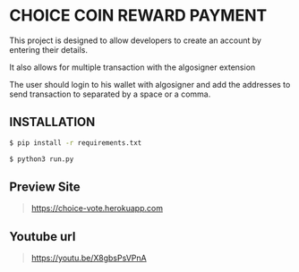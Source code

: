 # CHOICE COIN REWARD PAYMENT

This project is designed to allow developers to create an account by entering their details.

It also allows for multiple transaction with the algosigner extension

The user should login to his wallet with algosigner and add the addresses to send transaction to separated by a space or a comma.

## INSTALLATION

```sh
$ pip install -r requirements.txt
```

```sh
$ python3 run.py
```

## Preview Site

> https://choice-vote.herokuapp.com

## Youtube url

> https://youtu.be/X8gbsPsVPnA
